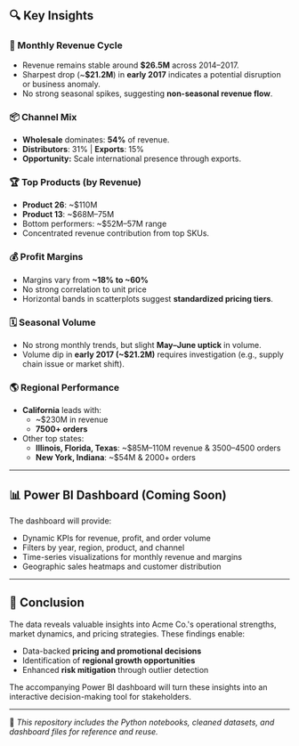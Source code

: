
## 🔍 Key Insights

### 📆 Monthly Revenue Cycle
- Revenue remains stable around **$26.5M** across 2014–2017.
- Sharpest drop (~**$21.2M**) in **early 2017** indicates a potential disruption or business anomaly.
- No strong seasonal spikes, suggesting **non-seasonal revenue flow**.

### 📦 Channel Mix
- **Wholesale** dominates: **54%** of revenue.
- **Distributors**: 31% | **Exports**: 15%
- **Opportunity:** Scale international presence through exports.

### 🏆 Top Products (by Revenue)
- **Product 26**: ~$110M
- **Product 13**: ~$68M–75M
- Bottom performers: ~$52M–57M range
- Concentrated revenue contribution from top SKUs.

### 💰 Profit Margins
- Margins vary from **~18% to ~60%**
- No strong correlation to unit price
- Horizontal bands in scatterplots suggest **standardized pricing tiers**.

### 🗓️ Seasonal Volume
- No strong monthly trends, but slight **May–June uptick** in volume.
- Volume dip in **early 2017 (~$21.2M)** requires investigation (e.g., supply chain issue or market shift).

### 🌎 Regional Performance
- **California** leads with:
  - ~$230M in revenue
  - **7500+ orders**
- Other top states:
  - **Illinois, Florida, Texas**: ~$85M–110M revenue & 3500–4500 orders
  - **New York, Indiana**: ~$54M & 2000+ orders

---

## 📊 Power BI Dashboard (Coming Soon)

The dashboard will provide:

- Dynamic KPIs for revenue, profit, and order volume
- Filters by year, region, product, and channel
- Time-series visualizations for monthly revenue and margins
- Geographic sales heatmaps and customer distribution

---

## 📌 Conclusion

The data reveals valuable insights into Acme Co.'s operational strengths, market dynamics, and pricing strategies. These findings enable:

- Data-backed **pricing and promotional decisions**
- Identification of **regional growth opportunities**
- Enhanced **risk mitigation** through outlier detection

The accompanying Power BI dashboard will turn these insights into an interactive decision-making tool for stakeholders.

---

📁 *This repository includes the Python notebooks, cleaned datasets, and dashboard files for reference and reuse.*
